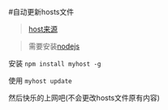 #自动更新hosts文件

> [host来源](https://github.com/racaljk/hosts)

> 需要安装[nodejs](https://nodejs.org/en/) 

安装 `npm install myhost -g`

使用 `myhost update`

然后快乐的上网吧(不会更改hosts文件原有内容)
